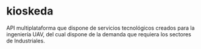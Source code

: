 # kioskeda
API multiplataforma que dispone de servicios tecnológicos creados para  la ingeniería UAV, del cual dispone de la demanda que requiera los sectores de Industriales.
